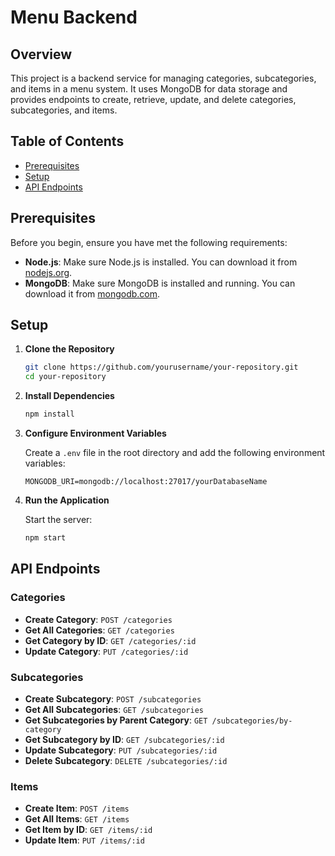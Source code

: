 # Menu Backend

## Overview

This project is a backend service for managing categories, subcategories, and items in a menu system. It uses MongoDB for data storage and provides endpoints to create, retrieve, update, and delete categories, subcategories, and items.

## Table of Contents

- [Prerequisites](#prerequisites)
- [Setup](#setup)
- [API Endpoints](#api-endpoints)

## Prerequisites

Before you begin, ensure you have met the following requirements:

- **Node.js**: Make sure Node.js is installed. You can download it from [nodejs.org](https://nodejs.org/).
- **MongoDB**: Make sure MongoDB is installed and running. You can download it from [mongodb.com](https://www.mongodb.com/try/download/community).

## Setup

1. **Clone the Repository**

   ```bash
   git clone https://github.com/yourusername/your-repository.git
   cd your-repository
   ```

2. **Install Dependencies**

   ```bash
   npm install
   ```

3. **Configure Environment Variables**

   Create a `.env` file in the root directory and add the following environment variables:

   ```env
   MONGODB_URI=mongodb://localhost:27017/yourDatabaseName
   ```

4. **Run the Application**

   Start the server:

   ```bash
   npm start
   ```

## API Endpoints

### Categories

- **Create Category**: `POST /categories`
- **Get All Categories**: `GET /categories`
- **Get Category by ID**: `GET /categories/:id`
- **Update Category**: `PUT /categories/:id`

### Subcategories

- **Create Subcategory**: `POST /subcategories`
- **Get All Subcategories**: `GET /subcategories`
- **Get Subcategories by Parent Category**: `GET /subcategories/by-category`
- **Get Subcategory by ID**: `GET /subcategories/:id`
- **Update Subcategory**: `PUT /subcategories/:id`
- **Delete Subcategory**: `DELETE /subcategories/:id`

### Items

- **Create Item**: `POST /items`
- **Get All Items**: `GET /items`
- **Get Item by ID**: `GET /items/:id`
- **Update Item**: `PUT /items/:id`
